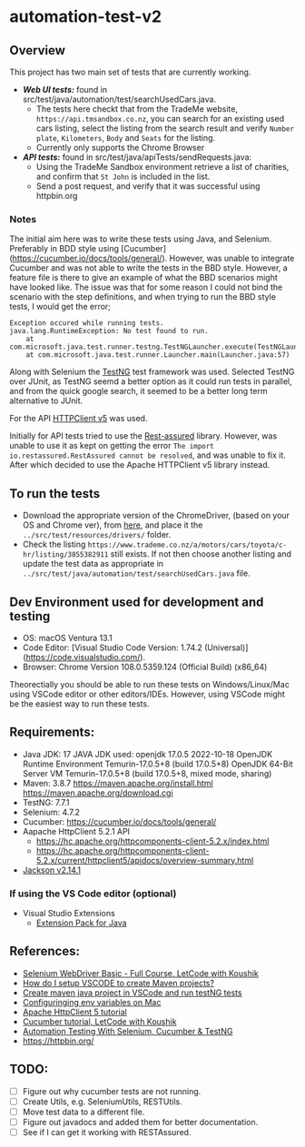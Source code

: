 # automation-test-v2

## Overview
This project has two main set of tests that are currently working.
- ***Web UI tests:*** found in src/test/java/automation/test/searchUsedCars.java. 
  - The tests here checkt that from the TradeMe website, `https://api.tmsandbox.co.nz`, you can search for an existing used cars listing, select the listing from the search result and verify `Number plate`, `Kilometers`, `Body` and `Seats` for the listing. 
  - Currently only supports the Chrome Browser
- ***API tests:*** found in src/test/java/apiTests/sendRequests.java:
  - Using the TradeMe Sandbox environment retrieve a list of charities, and confirm that `St John` is included in the list.
  - Send a post request, and verify that it was successful using httpbin.org

### Notes
The initial aim here was to write these tests using Java, and Selenium. Preferably in BDD style using [Cucumber] (https://cucumber.io/docs/tools/general/). However, was unable to integrate Cucumber and was not able to write the tests in the BBD style. However, a feature file is there to give an example of what the BBD scenarios might have looked like. The issue was that for some reason I could not bind the scenario with the step definitions, and when trying to run the BBD style tests, I would get the error;
```
Exception occured while running tests.
java.lang.RuntimeException: No test found to run.
	at com.microsoft.java.test.runner.testng.TestNGLauncher.execute(TestNGLauncher.java:29)
	at com.microsoft.java.test.runner.Launcher.main(Launcher.java:57)
```

Along with Selenium the [TestNG](https://testng.org/doc/) test framework was used. Selected TestNG over JUnit, as TestNG seemd a better option as it could run tests in parallel, and from the quick google search, it seemed to be a better long term alternative to JUnit. 

For the API [HTTPClient v5](https://hc.apache.org/httpcomponents-client-5.2.x/index.html) was used. 

Initially for API tests tried to use the [Rest-assured](https://rest-assured.io/) library. However, was unable to use it as kept on getting the error `The import io.restassured.RestAssured cannot be resolved`, and was unable to fix it. After which decided to use the Apache HTTPClient v5 library instead.  


## To run the tests 
- Download the appropriate version of the ChromeDriver, (based on your OS and Chrome ver), from [here](https://chromedriver.chromium.org/downloads), and place it the `../src/test/resources/drivers/` folder. 
- Check the listing `https://www.trademe.co.nz/a/motors/cars/toyota/c-hr/listing/3855382911` still exists. If not then choose another listing and update the test data as appropriate in `../src/test/java/automation/test/searchUsedCars.java` file.


## Dev Environment used for development and testing
- OS: macOS Ventura 13.1
- Code Editor: [Visual Studio Code Version: 1.74.2 (Universal)] (https://code.visualstudio.com/).
- Browser: Chrome Version 108.0.5359.124 (Official Build) (x86_64)

Theorectially you should be able to run these tests on Windows/Linux/Mac using VSCode editor or other editors/IDEs.  However, using VSCode might be the easiest way to run these tests. 


## Requirements:
- Java JDK: 17 
    JAVA JDK used:
    openjdk 17.0.5 2022-10-18
    OpenJDK Runtime Environment Temurin-17.0.5+8 (build 17.0.5+8)
    OpenJDK 64-Bit Server VM Temurin-17.0.5+8 (build 17.0.5+8, mixed mode, sharing)
- Maven: 3.8.7
    https://maven.apache.org/install.html
    https://maven.apache.org/download.cgi
- TestNG: 7.7.1
- Selenium: 4.7.2
- Cucumber: https://cucumber.io/docs/tools/general/
- Aapache HttpClient 5.2.1 API
  - https://hc.apache.org/httpcomponents-client-5.2.x/index.html
  - https://hc.apache.org/httpcomponents-client-5.2.x/current/httpclient5/apidocs/overview-summary.html
- [Jackson v2.14.1](https://github.com/FasterXML/jackson)

### If using the VS Code editor (optional)
- Visual Studio Extensions 
  - [Extension Pack for Java](https://marketplace.visualstudio.com/items?itemName=vscjava.vscode-java-pack)


## References: 
- [Selenium WebDriver Basic - Full Course, LetCode with Koushik](https://www.youtube.com/watch?v=rDd16R96w4s&t=5360s)
- [How do I setup VSCODE to create Maven projects?](https://stackoverflow.com/questions/62163474/how-do-i-setup-vscode-to-create-maven-projects)
- [Create maven java project in VSCode and run testNG tests](https://www.youtube.com/watch?v=BBy8vLYZbqM)
- [Configuringing env variables on Mac](https://stackoverflow.com/questions/22842743/how-to-set-java-home-environment-variable-on-mac-os-x-10-9)
- [Apache HttpClient 5 tutorial](https://www.springcloud.io/post/2022-08/httpclient5/#gsc.tab=0)
- [Cucumber tutorial, LetCode with Koushik]( https://www.youtube.com/watch?v=YzJBiqfISU8&list=PL699Xf-_ilW6oK3_otMtu7BPqiy0VlkE-&index=2)
- [Automation Testing With Selenium, Cucumber & TestNG](https://www.lambdatest.com/blog/automation-testing-with-selenium-cucumber-testng/?utm_source=github&utm_medium=repo&utm_campaign=cucumber-testng-sample)
- https://httpbin.org/


## TODO:
- [ ] Figure out why cucumber tests are not running. 
- [ ] Create Utils, e.g. SeleniumUtils, RESTUtils.
- [ ] Move test data to a different file.
- [ ] Figure out javadocs and added them for better documentation.
- [ ] See if I can get it working with RESTAssured.